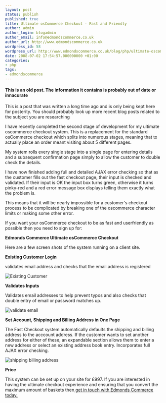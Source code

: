 ```yaml
---
layout: post
status: publish
published: true
title: Ultimate osCommerce Checkout - Fast and Friendly
author: admin
author_login: blogadmin
author_email: info@edmondscommerce.co.uk
author_url: http://www.edmondscommerce.co.uk
wordpress_id: 58
wordpress_url: http://www.edmondscommerce.co.uk/blog/php/ultimate-oscommerce-checkout-fast-and-friendly/
date: 2008-07-02 17:54:57.000000000 +01:00
categories:
- php
tags:
- edmondscommerce
---
```

<div class="oldpost"><h4>This is an old post. The information it contains is probably out of date or innacurate</h4>
<p>
This is a post that was written a long time ago and is only being kept here for posterity.
You should probably look up more recent blog posts related to the subject you are researching
</p>
</div>
I have recently completed the second stage of development for my ultimate oscommerce checkout system. This is a replacement for the standard osCommerce checkout which splits into numerous stages, meaning that to actually place an order meant visiting about 5 different pages.

My system rolls every single stage into a single page for entering details and a subsequent confirmation page simply to allow the customer to double check the details.

I have now finished adding full and detailed AJAX error checking so that as the customer fills out the fast checkout page, their input is checked and validated. If their input is OK the input box turns green, otherwise it turns pinky-red and a red error message box displays telling them exactly what the problem is.

This means that it will be nearly impossible for a customer's checkout process to be complicated by breaking one of the oscommerce character limits or making some other error.

If you want your osCommerce checkout to be as fast and userfriendly as possible then you need to sign up for:

<strong>Edmonds Commerce Ultimate osCommerce Checkout</strong>

Here are a few screen shots of the system running on a client site.

<strong>Existing Customer Login</strong>

validates email address and checks that the email address is registered

<img src="http://www.edmondscommerce.co.uk/blog/wp-content/uploads/2008/07/screenshot-guitar-drums-and-music-shop-playrecordnet-uk-mozilla-firefox.jpg" alt="Existing Customer" />

<strong>Validates Inputs</strong>

Validates email addresses to help prevent typos and also checks that double entry of email or password matches up.

<img src="http://www.edmondscommerce.co.uk/blog/wp-content/uploads/2008/07/screenshot-guitar-drums-and-music-shop-playrecordnet-uk-mozilla-firefox-1.jpg" alt="validate email" />

<strong>Set Account, Shipping and Billing Address in One Page</strong>

The Fast Checkout system automatically defaults the shipping and billing address to the acccount address. If the customer wants to set another address for either of these, an expandable section allows them to enter a new address or select an existing address book entry. Incorporates full AJAX error checking.

<img src="http://www.edmondscommerce.co.uk/blog/wp-content/uploads/2008/07/screenshot-guitar-drums-and-music-shop-playrecordnet-uk-mozilla-firefox-2.jpg" alt="shipping billing address" />

<strong>Price </strong>

This system can be set up on your site for £997. If you are interested in having the ultimate checkout experience and ensuring that you convert the maximum amount of baskets then<a href="http://www.edmondscommerce.co.uk/contact-about-ultimate-oscommerce-checkout.html" title="Ultimate osCommerce Checkout"> get in touch with Edmonds Commerce today.</a>
